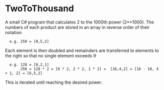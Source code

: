 # TwoToThousand
A small C# program that calculates 2 to the 1000th power (2**1000).
The numbers of each product are stored in an array in reverse order of their notation


      e.g. 250 = [0,5,2]
Each element is then doubled and remainders are transferred to elements to the right so that no single element exceeds 9


      e.g. 128 = [8,2,1]
           256 = 128 * 2 = [8 * 2, 2 * 2, 1 * 2] =  [16,4,2] = [16 - 10, 4 + 1, 2] = [6,5,2]
This is iterated until reaching the desired power.       
 
